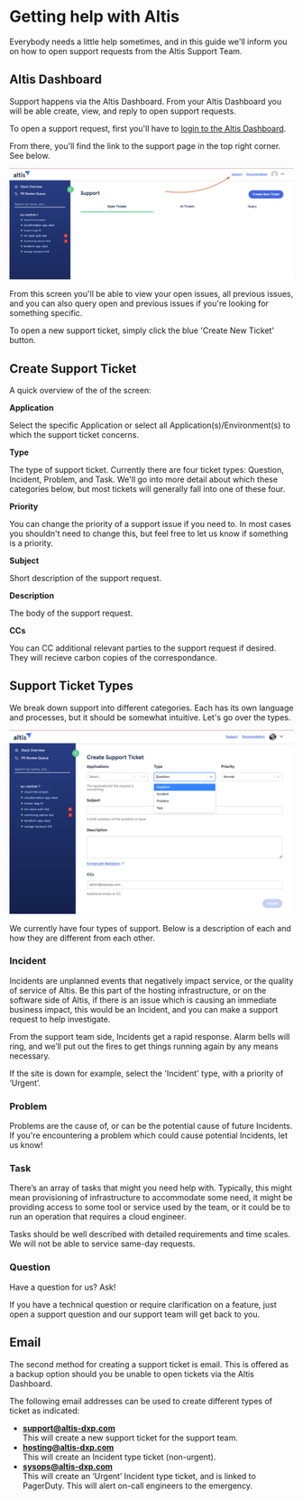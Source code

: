 # Getting help with Altis

Everybody needs a little help sometimes, and in this guide we'll inform you on how to open support requests from the Altis Support Team. 

## Altis Dashboard

Support happens via the Altis Dashboard. From your Altis Dashboard you will be able create, view, and reply to open support requests. 

To open a support request, first you'll have to [login to the Altis Dashboard](dashboard.altis-dxp.com/).

From there, you'll find the link to the support page in the top right corner. See below.

![Altis Dashboard support link](./assets/altis-support-button.png)

From this screen you'll be able to view your open issues, all previous issues, and you can also query open and previous issues if you're looking for something specific. 

To open a new support ticket, simply click the blue 'Create New Ticket' button.

## Create Support Ticket

A quick overview of the of the screen: 

**Application**

Select the specific Application or select all Application(s)/Environment(s) to which the support ticket concerns.

**Type**

The type of support ticket. Currently there are four ticket types: Question, Incident, Problem, and Task. We'll go into more detail about which these categories below, but most tickets will generally fall into one of these four. 

**Priority**

You can change the priority of a support issue if you need to. In most cases you shouldn't need to change this, but feel free to let us know if something is a priority.

**Subject**

Short description of the support request.

**Description**

The body of the support request.

**CCs**

You can CC additional relevant parties to the support request if desired. They will recieve carbon copies of the correspondance.

## Support Ticket Types

We break down support into different categories. Each has its own language and processes, but it should be somewhat intuitive. Let's go over the types.

![Altis Dashboard Create Support Ticket page, Question selected in Type dropdown menu](./assets/altis-support-type.png)

We currently have four types of support. Below is a description of each and how they are different from each other.

### Incident

Incidents are unplanned events that negatively impact service, or the quality of service of Altis. Be this part of the hosting infrastructure, or on the software side of Altis, if there is an issue which is causing an immediate business impact, this would be an Incident, and you can make a support request to help investigate.

From the support team side, Incidents get a rapid response. Alarm bells will ring, and we’ll put out the fires to get things running again by any means necessary.

If the site is down for example, select the 'Incident' type, with a priority of ‘Urgent’.

### Problem

Problems are the cause of, or can be the potential cause of future Incidents. If you're encountering a problem which could cause potential Incidents, let us know!

### Task 

There’s an array of tasks that might you need help with. Typically, this might mean provisioning of infrastructure to accommodate some need, it might be providing access to some tool or service used by the team, or it could be to run an operation that requires a cloud engineer. 

Tasks should be well described with detailed requirements and time scales. We will not be able to service same-day requests.

### Question

Have a question for us? Ask!

If you have a technical question or require clarification on a feature, just open a support question and our support team will get back to you.

## Email

The second method for creating a support ticket is email. This is offered as a backup option should you be unable to open tickets via the Altis Dashboard.

The following email addresses can be used to create different types of ticket as indicated:


- **support@altis-dxp.com**<br />
   This will create a new support ticket for the support team.
- **hosting@altis-dxp.com**<br />
   This will create an Incident type ticket (non-urgent).
- **sysops@altis-dxp.com**<br />
   This will create an ‘Urgent’ Incident type ticket, and is linked to PagerDuty. This will alert on-call engineers to the emergency. 
